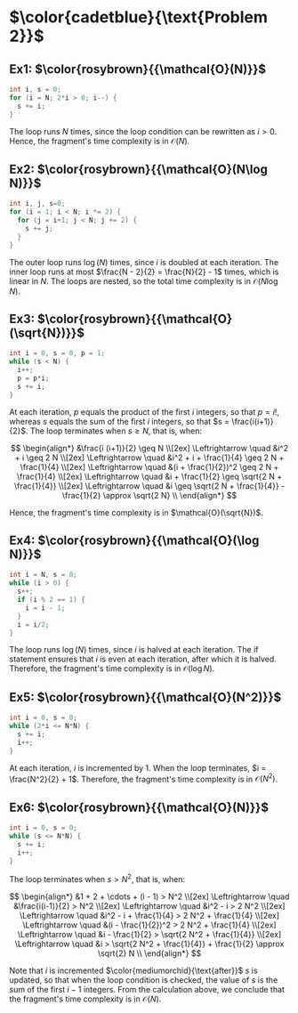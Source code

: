 # $\color{cadetblue}{\text{Problem 2}}$

## Ex1: $\color{rosybrown}{{\mathcal{O}(N)}}$

```c
int i, s = 0;
for (i = N; 2*i > 0; i--) {
  s += i;
}
```

The loop runs $N$ times, since the loop condition can be rewritten as $i > 0$. Hence, the fragment's time complexity is in $\mathcal{O}(N)$.

## Ex2: $\color{rosybrown}{{\mathcal{O}(N\log N)}}$

```c
int i, j, s=0;
for (i = 1; i < N; i *= 2) {
  for (j = i+1; j < N; j += 2) {
    s += j;
  }
}
```

The outer loop runs $\log(N)$ times, since $i$ is doubled at each iteration. The inner loop runs at most $\frac{N - 2}{2} = \frac{N}{2} - 1$ times, which is linear in $N$. The loops are nested, so the total time complexity is in $\mathcal{O}(N\log N)$.

## Ex3: $\color{rosybrown}{{\mathcal{O}(\sqrt{N})}}$

```c
int i = 0, s = 0, p = 1;
while (s < N) {
  i++;
  p = p*i;
  s += i;
}
```

At each iteration, $p$ equals the product of the first $i$ integers, so that $p = i!$, whereas $s$ equals the sum of the first $i$ integers, so that $s = \frac{i(i+1)}{2}$. The loop terminates when $s \geq N$, that is, when:

$$
\begin{align*}
&\frac{i (i+1)}{2} \geq N \\[2ex]
\Leftrightarrow \quad &i^2 + i \geq 2 N \\[2ex]
\Leftrightarrow \quad &i^2 + i + \frac{1}{4} \geq 2 N + \frac{1}{4} \\[2ex]
\Leftrightarrow \quad &(i + \frac{1}{2})^2 \geq 2 N + \frac{1}{4} \\[2ex]
\Leftrightarrow \quad &i + \frac{1}{2} \geq \sqrt{2 N + \frac{1}{4}} \\[2ex]
\Leftrightarrow \quad &i \geq \sqrt{2 N + \frac{1}{4}} - \frac{1}{2} \approx \sqrt{2 N} \\
\end{align*}
$$

Hence, the fragment's time complexity is in $\mathcal{O}(\sqrt{N})$.

## Ex4: $\color{rosybrown}{{\mathcal{O}(\log N)}}$

```c
int i = N, s = 0;
while (i > 0) {
  s++;
  if (i % 2 == 1) {
    i = i - 1;
  }
  i = i/2;
}
```

The loop runs $\log(N)$ times, since $i$ is halved at each iteration. The if statement ensures that $i$ is even at each iteration, after which it is halved. Therefore, the fragment's time complexity is in $\mathcal{O}(\log N)$.

## Ex5: $\color{rosybrown}{{\mathcal{O}(N^2)}}$

```c
int i = 0, s = 0;
while (2*i <= N*N) {
  s += i;
  i++;
}
```

At each iteration, $i$ is incremented by $1$. When the loop terminates, $i = \frac{N^2}{2} + 1$. Therefore, the fragment's time complexity is in $\mathcal{O}(N^2)$.

## Ex6: $\color{rosybrown}{{\mathcal{O}(N)}}$

```c
int i = 0, s = 0;
while (s <= N*N) {
  s += i;
  i++;
}
```

The loop terminates when $s > N^2$, that is, when:

$$
\begin{align*}
&1 + 2 + \cdots + (i - 1) > N^2 \\[2ex]
\Leftrightarrow \quad &\frac{i(i-1)}{2} > N^2 \\[2ex]
\Leftrightarrow \quad &i^2 - i > 2 N^2 \\[2ex]
\Leftrightarrow \quad &i^2 - i + \frac{1}{4} > 2 N^2 + \frac{1}{4} \\[2ex]
\Leftrightarrow \quad &(i - \frac{1}{2})^2 > 2 N^2 + \frac{1}{4} \\[2ex]
\Leftrightarrow \quad &i - \frac{1}{2} > \sqrt{2 N^2 + \frac{1}{4}} \\[2ex]
\Leftrightarrow \quad &i > \sqrt{2 N^2 + \frac{1}{4}} + \frac{1}{2} \approx \sqrt{2} N \\
\end{align*}
$$

Note that $i$ is incremented $\color{mediumorchid}{\text{after}}$ $s$ is updated, so that when the loop condition is checked, the value of $s$ is the sum of the first $i - 1$ integers. From the calculation above, we conclude that the fragment's time complexity is in $\mathcal{O}(N)$.
